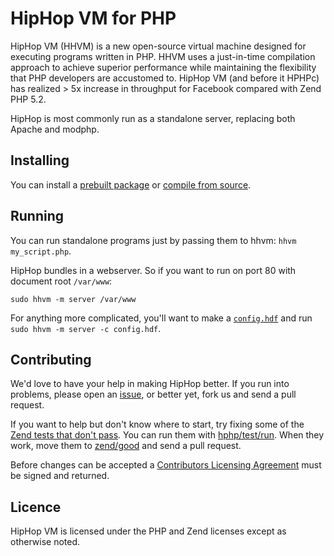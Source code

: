 # HipHop VM for PHP

HipHop VM (HHVM) is a new open-source virtual machine designed for executing programs written in PHP. HHVM uses a just-in-time compilation approach to achieve superior performance while maintaining the flexibility that PHP developers are accustomed to. HipHop VM (and before it HPHPc) has realized > 5x increase in throughput for Facebook compared with Zend PHP 5.2.

HipHop is most commonly run as a standalone server, replacing both Apache and modphp.

## Installing

You can install a [prebuilt package](https://github.com/facebook/hiphop-php/wiki#installing-pre-built-packages-for-hhvm) or [compile from source](https://github.com/facebook/hiphop-php/wiki#building-hhvm).

## Running

You can run standalone programs just by passing them to hhvm: `hhvm my_script.php`.

HipHop bundles in a webserver. So if you want to run on port 80 with document root `/var/www`:

```
sudo hhvm -m server /var/www
```

For anything more complicated, you'll want to make a [`config.hdf`](https://github.com/facebook/hiphop-php/wiki/Runtime-options) and run `sudo hhvm -m server -c config.hdf`.

## Contributing

We'd love to have your help in making HipHop better. If you run into problems, please open an [issue](http://github.com/facebook/hiphop-php/), or better yet, fork us and send a pull request.

If you want to help but don't know where to start, try fixing some of the [Zend tests that don't pass](https://github.com/facebook/hiphop-php/tree/master/hphp/test/zend/bad). You can run them with [hphp/test/run](https://github.com/facebook/hiphop-php/blob/master/hphp/test/run). When they work, move them to [zend/good](https://github.com/facebook/hiphop-php/tree/master/hphp/test/zend/good) and send a pull request.

Before changes can be accepted a [Contributors Licensing Agreement](http://developers.facebook.com/opensource/cla) must be signed and returned.

## Licence

HipHop VM is licensed under the PHP and Zend licenses except as otherwise noted.
